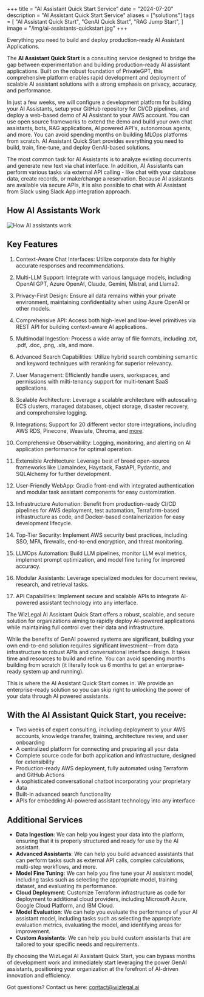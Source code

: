 +++
title = "AI Assistant Quick Start Service"
date = "2024-07-20"
description = "AI Assistant Quick Start Service"
aliases = ["solutions"]
tags = [
    "AI Assistant Quick Start",
    "GenAI Quick Start",
    "RAG Jump Start",
]
image = "/img/ai-assistants-quickstart.jpg"
+++

Everything you need to build and deploy production-ready AI Assistant Applications. 

The **AI Assistant Quick Start** is a consulting service designed to bridge the gap between experimentation and building production-ready AI assistant applications. Built on the robust foundation of PrivateGPT, this comprehensive platform enables rapid development and deployment of scalable AI assistant solutions with a strong emphasis on privacy, accuracy, and performance.

In just a few weeks, we will configure a development platform for building your AI Assistants, setup your GitHub repository for CI/CD pipelines, and deploy a web-based demo of AI Assistant to your AWS account.  You can use open source frameworks to extend the demo and build your own chat assistants, bots, RAG applications, AI powered API's, autonomous agents, and more. You can avoid spending months on building MLOps platforms from scratch. AI Assistant Quick Start provides everything you need to build, train, fine-tune, and deploy GenAI-based solutions.

The most common task for AI Assistants is to analyze existing documents and generate new text via chat interface.  In addition, AI Assistants can perform various tasks via external API calling - like chat with your database data, create records, or make/change a reservation.  Because AI assistants are available via secure APIs, it is also possible to chat with AI Assistant from Slack using Slack App integration approach. 

## How AI Assistants Work
![How AI assistants work](/img/how-ai-assistants-work.png)

## Key Features

1. Context-Aware Chat Interfaces: Utilize corporate data for highly accurate responses and recommendations.

1. Multi-LLM Support: Integrate with various language models, including OpenAI GPT, Azure OpenAI, Claude, Gemini, Mistral, and Llama2.

1. Privacy-First Design: Ensure all data remains within your private environment, maintaining confidentiality when using Azure OpenAI or other models.

1. Comprehensive API: Access both high-level and low-level primitives via REST API for building context-aware AI applications.

1. Multimodal Ingestion: Process a wide array of file formats, including .txt, .pdf, .doc, .png, .xls, and more.

1. Advanced Search Capabilities: Utilize hybrid search combining semantic and keyword techniques with reranking for superior relevancy.

1. User Management: Efficiently handle users, workspaces, and permissions with milti-tenancy support for multi-tenant SaaS applications.

1. Scalable Architecture: Leverage a scalable architecture with autoscaling ECS clusters, managed databases, object storage, disaster recovery, and comprehensive logging.

1. Integrations: Support for 20 different vector store integrations, including AWS RDS, Pinecone, Weaviate, Chroma, and [more](https://docs.llamaindex.ai/en/stable/module_guides/storing/vector_stores/). 

1. Comprehensive Observability: Logging, monitoring, and alerting on AI application performance for optimal operation.

1. Extensible Architecture: Leverage best of breed open-source frameworks like LlamaIndex, Haystack, FastAPI, Pydantic, and SQLAlchemy for further development.

1. User-Friendly WebApp: Gradio front-end with integrated authentication and modular task assistant components for easy customization.

1. Infrastructure Automation: Benefit from production-ready CI/CD pipelines for AWS deployment, test automation, Terraform-based infrastructure as code, and Docker-based containerization for easy development lifecycle.

1. Top-Tier Security: Implement AWS security best practices, including SSO, MFA, firewalls, end-to-end encryption, and threat monitoring.

1. LLMOps Automation: Build LLM pipelines, monitor LLM eval metrics, implement prompt optimization, and model fine tuning for improved accuracy.

1. Modular Assistants: Leverage specialized modules for document review, research, and retrieval tasks.

1. API Capabilities: Implement secure and scalable APIs to integrate AI-powered assistant technology into any interface.


The WizLegal AI Assistant Quick Start offers a robust, scalable, and secure solution for organizations aiming to rapidly deploy AI-powered applications while maintaining full control over their data and infrastructure. 

While the benefits of GenAI powered systems are significant, building your own end-to-end solution requires significant investment — from data infrastructure to robust APIs and conversational interface design. It takes time and resources to build and refine.  You can avoid spending months building from scratch (it literally took us 6 months to get an enterprise-ready system up and running).

This is where the AI Assistant Quick Start comes in. We provide an enterprise-ready solution so you can skip right to unlocking the power of your data through AI powered assistants.

## With the AI Assistant Quick Start, you receive:

* Two weeks of expert consulting, including deployment to your AWS accounts, knowledge transfer, training, architecture review, and user onboarding
* A centralized platform for connecting and preparing all your data
* Complete source code for both application and infrastructure, designed for extensibility
* Production-ready AWS deployment, fully automated using Terraform and GitHub Actions
* A sophisticated conversational chatbot incorporating your proprietary data
* Built-in advanced search functionality
* APIs for embedding AI-powered assistant technology into any interface

## Additional Services

* **Data Ingestion**: We can help you ingest your data into the platform, ensuring that it is properly structured and ready for use by the AI assistant.
* **Advanced Assistants**: We can help you build advanced assistants that can perform tasks such as external API calls, complex calculations, multi-step workflows, and more.
* **Model Fine Tuning**: We can help you fine tune your AI assistant model, including tasks such as selecting the appropriate model, training dataset, and evaluating its performance.
* **Cloud Deployment**: Customize Terraform infrastructure as code for deployment to additional cloud providers, including Microsoft Azure, Google Cloud Platform, and IBM Cloud.
* **Model Evaluation**: We can help you evaluate the performance of your AI assistant model, including tasks such as selecting the appropriate evaluation metrics, evaluating the model, and identifying areas for improvement.
* **Custom Assistants**: We can help you build custom assistants that are tailored to your specific needs and requirements.

By choosing the WizLegal AI Assistant Quick Start, you can bypass months of development work and immediately start leveraging the power GenAI assistants, positioning your organization at the forefront of AI-driven innovation and efficiency.

Got questions? Contact us here: [contact@wizlegal.ai](mailto:contact@wizlegal.ai)